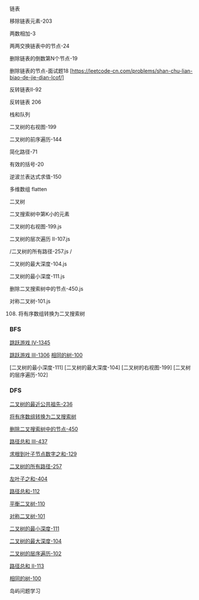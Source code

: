 
链表

移除链表元素-203

两数相加-3

两两交换链表中的节点-24

删除链表的倒数第N个节点-19

删除链表的节点-面试题18
[https://leetcode-cn.com/problems/shan-chu-lian-biao-de-jie-dian-lcof/]

反转链表II-92

反转链表 206


栈和队列

二叉树的右视图-199

二叉树的前序遍历-144

简化路径-71

有效的括号-20

逆波兰表达式求值-150

多维数组 flatten

二叉树

二叉搜索树中第K小的元素

二叉树的右视图-199.js 

二叉树的层次遍历 II-107.js



/二叉树的所有路径-257.js /

二叉树的最大深度-104.js

二叉树的最小深度-111.js

删除二叉搜索树中的节点-450.js

对称二叉树-101.js

108. 将有序数组转换为二叉搜索树

### BFS

[跳跃游戏 IV-1345](https://github.com/sl1673495/leetcode-javascript/issues/103)

[跳跃游戏 III-1306](https://github.com/sl1673495/leetcode-javascript/issues/102)
[相同的树-100](https://github.com/sl1673495/leetcode-javascript/issues/21)

[二叉树的最小深度-111]
[二叉树的最大深度-104]
[二叉树的右视图-199]
[二叉树的层序遍历-102]



### DFS

[二叉树的最近公共祖先-236](https://github.com/sl1673495/leetcode-javascript/issues/64)

[将有序数组转换为二叉搜索树](https://github.com/sl1673495/leetcode-javascript/issues/63)

[删除二叉搜索树中的节点-450](https://github.com/sl1673495/leetcode-javascript/issues/62)

[路径总和 III-437](https://github.com/sl1673495/leetcode-javascript/issues/61)

[求根到叶子节点数字之和-129](https://github.com/sl1673495/leetcode-javascript/issues/60)

[二叉树的所有路径-257](https://github.com/sl1673495/leetcode-javascript/issues/59)

[左叶子之和-404](https://github.com/sl1673495/leetcode-javascript/issues/58)

[路径总和-112](https://github.com/sl1673495/leetcode-javascript/issues/57)

[平衡二叉树-110](https://github.com/sl1673495/leetcode-javascript/issues/56)

[对称二叉树-101](https://github.com/sl1673495/leetcode-javascript/issues/55)

[二叉树的最小深度-111](https://github.com/sl1673495/leetcode-javascript/issues/54)

[二叉树的最大深度-104](https://github.com/sl1673495/leetcode-javascript/issues/53)

[二叉树的层序遍历-102](https://github.com/sl1673495/leetcode-javascript/issues/30)

[路径总和 II-113](https://github.com/sl1673495/leetcode-javascript/issues/27)

[相同的树-100](https://github.com/sl1673495/leetcode-javascript/issues/21)

岛屿问题学习

